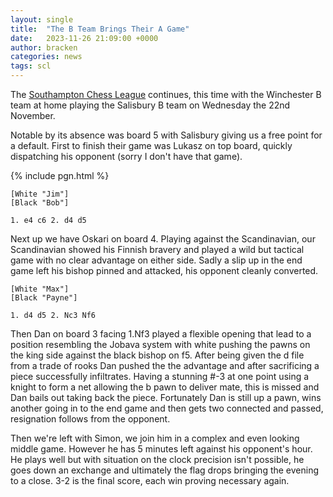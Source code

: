 ```yaml
---
layout: single
title:  "The B Team Brings Their A Game"
date:   2023-11-26 21:09:00 +0000
author: bracken
categories: news
tags: scl
---
```

The [Southampton Chess League](http://www.sotonchessleague.org.uk/) continues, this time with the Winchester B team at home playing the Salisbury B team on Wednesday the 22nd November.

Notable by its absence was board 5 with Salisbury giving us a free point for a default. First to finish their game was Lukasz on top board, quickly dispatching his opponent (sorry I don't have that game).

{% include pgn.html %}
```pgn
[White "Jim"]
[Black "Bob"]

1. e4 c6 2. d4 d5
```

Next up we have Oskari on board 4. Playing against the Scandinavian, our Scandinavian showed his Finnish bravery and played a wild but tactical game with no clear advantage on either side. Sadly a slip up in the end game left his bishop pinned and attacked, his opponent cleanly converted.

```pgn
[White "Max"]
[Black "Payne"]

1. d4 d5 2. Nc3 Nf6
```

Then Dan on board 3 facing 1.Nf3 played a flexible opening that lead to a position resembling the Jobava system with white pushing the pawns on the king side against the black bishop on f5. After being given the d file from a trade of rooks Dan pushed the the advantage and after sacrificing a piece successfully infiltrates. Having a stunning #-3 at one point using a knight to form a net allowing the b pawn to deliver mate, this is missed and Dan bails out taking back the piece. Fortunately Dan is still up a pawn, wins another going in to the end game and then gets two connected and passed, resignation follows from the opponent.

Then we're left with Simon, we join him in a complex and even looking middle game. However he has 5 minutes left against his opponent's hour. He plays well but with situation on the clock precision isn't possible, he goes down an exchange and ultimately the flag drops bringing the evening to a close. 3-2 is the final score, each win proving necessary again.

